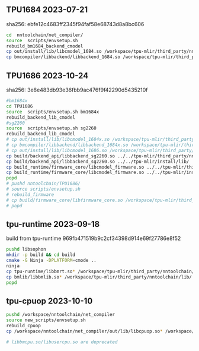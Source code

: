 ## TPU1684 2023-07-21
sha256: ebfe12c4683ff2345f94faf58e68743d8a8bc606

``` bash
cd  nntoolchain/net_compiler/
source  scripts/envsetup.sh
rebuild_bm1684_backend_cmodel
cp out/install/lib/libcmodel_1684.so /workspace/tpu-mlir/third_party/nntoolchain/lib/
cp bmcompiler/libbackend/libbackend_1684.so /workspace/tpu-mlir/third_party/nntoolchain/lib/
```

## TPU1686 2023-10-24
sha256: 3e8e483db93e36fbb9ac476f9f42290d5435210f

``` bash
#bm1684x
cd TPU1686
source  scripts/envsetup.sh bm1684x
rebuild_backend_lib_cmodel
#sg2260
source  scripts/envsetup.sh sg2260
rebuild_backend_lib_cmodel
# cp out/install/lib/libcmodel_1684x.so /workspace/tpu-mlir/third_party/nntoolchain/lib/
# cp bmcompiler/libbackend/libbackend_1684x.so /workspace/tpu-mlir/third_party/nntoolchain/lib/
# cp out/install/lib/libcmodel_1686.so /workspace/tpu-mlir/third_party/nntoolchain/lib/libcmodel_1688.so
cp build/backend_api/libbackend_sg2260.so ../../tpu-mlir/third_party/nntoolchain/lib/
cp build/backend_api/libbackend_sg2260.so ../../tpu-mlir/install/lib/
cp build_runtime/firmware_core/libcmodel_firmware.so ../../tpu-mlir/third_party/nntoolchain/lib/libcmodel_sg2260.so
cp build_runtime/firmware_core/libcmodel_firmware.so ../../tpu-mlir/install/lib/libcmodel_sg2260.so
popd
# pushd nntoolchain/TPU1686/
# source scripts/envsetup.sh
# rebuild_firmware
# cp build/firmware_core/libfirmware_core.so /workspace/tpu-mlir/third_party/nntoolchain/lib/libbm1684x_kernel_module.so
# popd
```

## tpu-runtime 2023-09-18
build from tpu-runtime 969fb471519b9c2cf34398d914e69f27786e8f52
``` bash
pushd libsophon
mkdir -p build && cd build
cmake -G Ninja -DPLATFORM=cmode ..
ninja
cp tpu-runtime/libbmrt.so* /workspace/tpu-mlir/third_party/nntoolchain/lib/
cp bmlib/libbmlib.so* /workspace/tpu-mlir/third_party/nntoolchain/lib/
popd
```


## tpu-cpuop 2023-10-10

```bash
pushd /workspace/nntoolchain/net_compiler
source new_scripts/envsetup.sh
rebuild_cpuop
cp /workspace/nntoolchain/net_compiler/out/lib/libcpuop.so* /workspace/tpu-mlir/third_party/nntoolchain/lib/

# libbmcpu.so/libusercpu.so are deprecated
```
